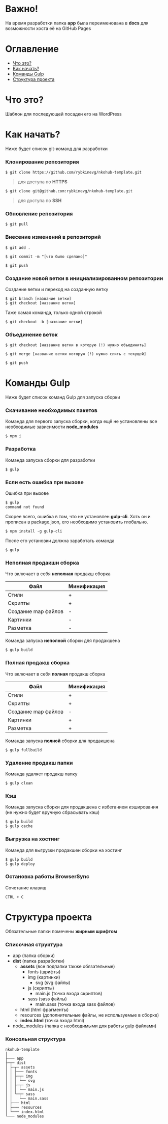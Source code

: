 # Важно!

На время разработки папка **app** была переименована в **docs** для возможности хоста её на GitHub Pages
# Оглавление

-  [Что это?](#what)
-  [Как начать?](#start)
-  [Команды Gulp](#gulp)
-  [Структура проекта](#structure)

# <a id="what" /> Что это?

Шаблон для последующей посадки его на WordPress

# <a id="start" /> Как начать?

Ниже будет список git-команд для разработки

### Клонирование репозитория

    $ git clone https://github.com/rybkinevg/nkohub-template.git

> для доступа по **HTTPS**

    $ git clone git@github.com:rybkinevg/nkohub-template.git

> для доступа по **SSH**

### Обновление репозитория

    $ git pull

### Внесение изменений в репозиторий

    $ git add .

    $ git commit -m "[что было сделано]"

    $ git push

### Создание новой ветки в инициализированном репозитории

Создание ветки и переход на созданную ветку

    $ git branch [название ветки]
    $ git checkout [название ветки]

Таже самая команда, только одной строкой

    $ git checkout -b [название ветки]

### Объединение веток

    $ git checkout [название ветки в которую (!) нужно объединить]

    $ git merge [название ветки которую (!) нужно слить с текущей]

    $ git push

# <a id="gulp" /> Команды Gulp

Ниже будет список команд Gulp для запуска сборки

### Скачивание необходимых пакетов

Команда для первого запуска сборки, когда ещё не установлены все необходимые зависимости **node_modules**

    $ npm i

### Разработка

Команда запуска сборки для разработки

    $ gulp

### Если есть ошибка при вызове

Ошибка при вызове

    $ gulp
    command not found

Скорее всего, ошибка в том, что не установлен **gulp-cli**. Хоть он и прописан в package.json, его необходимо установить глобально.

    $ npm install -g gulp-cli

После его установки должна заработать команда

    $ gulp

### Неполная продакшн сборка

Что включает в себя **неполная** продакш сборка

|Файл|Минификация|
|--|--|
|Стили |+|
|Скрипты|+|
|Создание map файлов|-|
|Картинки|-|
|Разметка|-|

Команда запуска **неполной** сборки для продакшена

    $ gulp build

### Полная продакш сборка

Что включает в себя **полная** продакш сборка

|Файл|Минификация|
|--|--|
|Стили |+|
|Скрипты|+|
|Создание map файлов|-|
|Картинки|+|
|Разметка|+|

Команда запуска **полной** сборки для продакшена

    $ gulp fullbuild

### Удаление продакш папки

Команда удаляет продакш папку

    $ gulp clean

### Кэш

Команда запуска сборки для продакшена с избеганием кэширования (не нужно будет вручную сбрасывать кэш)

    $ gulp build
    $ gulp cache

### Выгрузка на хостинг

Команда для выгрузки продакшен сборки на хостинг

    $ gulp build
    $ gulp deploy

### Остановка работы BrowserSync

Сочетание клавиш

    CTRL + C

# <a id="structure" /> Структура проекта

Обязательные папки помечены **жирным шрифтом**

### Списочная структура

- app (папка сборки)
- **dist** (папка разработки)
  - **assets** (все подпапки также обязательные)
    - fonts (шрифты)
    - img (картинки)
      - svg (svg файлы)
    - js (скрипты)
      - main.js (точка входа скриптов)
    - sass (sass файлы)
      - main.sass (точка входа sass файлов)
  - html (html фрагменты)
  - resources (дополнительные файлы, не используемые в сборке)
  - **index.html** (точка входа html)
- node_modules (папка с необходимыми для работы gulp файлами)

### Консольная структура

    nkohub-template
    │
    ├─── app
    ├─┬─ dist
    │ ├─┬─ assets
    │ │ ├─── fonts
    │ │ ├─┬─ img
    │ │ │ └── svg
    │ │ ├─┬─ js
    │ │ │ └── main.js
    │ │ └─┬─ sass
    │ │   └── main.sass
    │ ├─── html
    │ ├─── resources
    │ └─── index.html
    └─── node_modules